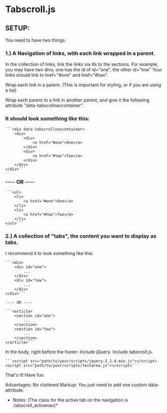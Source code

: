 # Tabscroll.js



## SETUP:
You need to have two things: 

### 1.) A Navigation of links, with each link wrapped in a parent.

In the collection of links, link the links via #s to the sections. 
For example, you may have two divs, one has the id of id="one", the other id="tow"
Your links should link to href="#one" and href="#two".

Wrap each link in a parent. (This is important for styling, or if you are using a list)

Wrap each parent to a link in another parent, and give it the following attribute
"data-tabscollnavcontainer".

### It should look something like this:

    ```<div data-tabscrollnavcontainer>
        <div>
            <div>   
                <a href="#one">One</a>
            </div>
            <div>   
                <a href="#two">Two</a>
            </div>
        </div>
    </div>```

### ---- OR ----

    ```<ul>
        <li>
            <a href="#one">One</a>
        </li>
        <li>
            <a href="#two">Two</a>
        </li>
    </ul>```

### 2.) A collection of "tabs", the content you want to display as tabs.
I recommend it to look something like this:

    ```<div>
        <div id="one">
            ...
        </div>
        <div id="tow">
            ...
        </div>
    </div>```

    ---- OR ----

    ```<article>
        <section id="one">
            ...
        </section>
        <section id="tow">
            ...
        </section>
    </article>```


In the body, right before the footer: Include jQuery. Include tabscroll.js.

    ```<script src="path/to/your/scripts/jquery-2.1.4.min.js"></script>
    <script src="path/to/your/scripts/textarea.js"></script>```

That's it! Have fun.

Advantages: No cluttered Markup: You just need to add one custom data-attribute.

* Notes: (The class for the active tab on the navigation is .tabscroll_activenav)*

